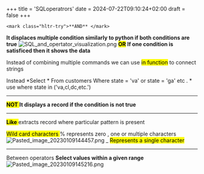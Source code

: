+++
title = 'SQLoperatrors'
date = 2024-07-22T09:10:24+02:00
draft = false
+++

    <mark class="hltr-try">**AND** </mark>
**It displaces multiple condition
similarly to python if both conditions are true**
![SQL_and_opertator_visualization.png](/Notes/SQL_and_opertator_visualization.png)
<mark class="hltr-try">**OR**</mark>
 **If one condition is satisficed then it shows the data**

 Instead of  combining multiple commands we can use <mark class="hltr-try">in function</mark> to connect strings 

Instead
*Select * 
	From customers 
	Where state = 'va' or state = 'ga'  etc . 
	*
use 
where state in ('va,cl,dc,etc.')



---

<mark class="hltr-try">**NOT** </mark>
**It displays a record if the condition is not true** 

---
<mark class="hltr-try">**Like** </mark>
extracts record where particular pattern is present

<mark class="hltr-grses">Wild card characters </mark>
% 
represents zero ,
one or multiple characters 
![Pasted_image_20230109144457.png](/Notes/Pasted_image_20230109144457.png)
_
<mark class="hltr-try">Represents a single character </mark>

---
Between operators 
**Select values within a given range**
![Pasted_image_20230109145216.png](/Notes/Pasted_image_20230109145216.png)

